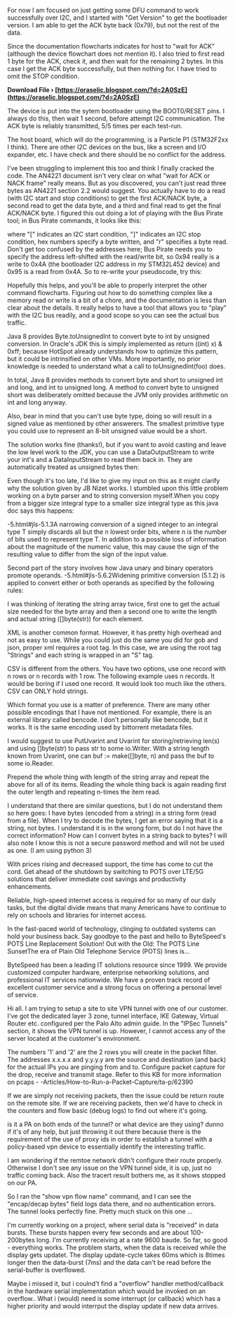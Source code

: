 
 
For now I am focused on just getting some DFU command to work successfully over I2C, and I started with "Get Version" to get the bootloader version. I am able to get the ACK byte back (0x79), but not the rest of the data.
 
Since the documentation flowcharts indicates for host to "wait for ACK" (although the device flowchart does not mention it). I also tried to first read 1 byte for the ACK, check it, and then wait for the remaining 2 bytes. In this case I get the ACK byte successfully, but then nothing for. I have tried to omit the STOP condition.
 
**Download File › [https://oraselic.blogspot.com/?d=2A0SzE](https://oraselic.blogspot.com/?d=2A0SzE)**


 
The device is put into the sytem bootloader using the BOOT0/RESET pins. I always do this, then wait 1 second, before attempt I2C communication. The ACK byte is reliably transmitted, 5/5 times per each test-run.
 
The host board, which will do the programming, is a Particle P1 (STM32F2xx I think). There are other I2C devices on the bus, like a screen and I/O expander, etc. I have check and there should be no conflict for the address.
 
I've been struggling to implement this too and think I finally cracked the code. The AN4221 document isn't very clear on what "wait for ACK or NACK frame" really means. But as you discovered, you can't just read three bytes as AN4221 section 2.2 would suggest. You actually have to do a read (with I2C start and stop conditions) to get the first ACK/NACK byte, a second read to get the data byte, and a third and final read to get the final ACK/NACK byte. I figured this out doing a lot of playing with the Bus Pirate tool; in Bus Pirate commands, it looks like this:
 
where "[" indicates an I2C start condition, "]" indicates an I2C stop condition, hex numbers specify a byte written, and "r" specifies a byte read. Don't get too confused by the addresses here; Bus Pirate needs you to specify the address left-shifted with the read/write bit, so 0x94 really is a write to 0x4A (the bootloader I2C address in my STM32L452 device) and 0x95 is a read from 0x4A. So to re-write your pseudocode, try this:
 
Hopefully this helps, and you'll be able to properly interpret the other command flowcharts. Figuring out how to do something complex like a memory read or write is a bit of a chore, and the documentation is less than clear about the details. It really helps to have a tool that allows you to "play" with the I2C bus readily, and a good scope so you can see the actual bus traffic.
 
Java 8 provides Byte.toUnsignedInt to convert byte to int by unsigned conversion. In Oracle's JDK this is simply implemented as return ((int) x) & 0xff; because HotSpot already understands how to optimize this pattern, but it could be intrinsified on other VMs. More importantly, no prior knowledge is needed to understand what a call to toUnsignedInt(foo) does.
 
In total, Java 8 provides methods to convert byte and short to unsigned int and long, and int to unsigned long. A method to convert byte to unsigned short was deliberately omitted because the JVM only provides arithmetic on int and long anyway.

Also, bear in mind that you can't use byte type, doing so will result in a signed value as mentioned by other answerers. The smallest primitive type you could use to represent an 8-bit unsigned value would be a short.
 
The solution works fine (thanks!), but if you want to avoid casting and leave the low level work to the JDK, you can use a DataOutputStream to write your int's and a DataInputStream to read them back in. They are automatically treated as unsigned bytes then:
 
Even though it's too late, I'd like to give my input on this as it might clarify why the solution given by JB Nizet works. I stumbled upon this little problem working on a byte parser and to string conversion myself.When you copy from a bigger size integral type to a smaller size integral type as this java doc says this happens:
 
-5.html#jls-5.1.3A narrowing conversion of a signed integer to an integral type T simply discards all but the n lowest order bits, where n is the number of bits used to represent type T. In addition to a possible loss of information about the magnitude of the numeric value, this may cause the sign of the resulting value to differ from the sign of the input value.
 
Second part of the story involves how Java unary and binary operators promote operands. -5.html#jls-5.6.2Widening primitive conversion (5.1.2) is applied to convert either or both operands as specified by the following rules:
 
I was thinking of iterating the string array twice, first one to get the actual size needed for the byte array and then a second one to write the length and actual string ([]byte(str)) for each element.
 
XML is another common format. However, it has pretty high overhead and not as easy to use. While you could just do the same you did for gob and json, proper xml requires a root tag. In this case, we are using the root tag "Strings" and each string is wrapped in an "S" tag.
 
CSV is different from the others. You have two options, use one record with n rows or n records with 1 row. The following example uses n records. It would be boring if I used one record. It would look too much like the others. CSV can ONLY hold strings.
 
Which format you use is a matter of preference. There are many other possible encodings that I have not mentioned. For example, there is an external library called bencode. I don't personally like bencode, but it works. It is the same encoding used by bittorrent metadata files.
 
I would suggest to use PutUvarint and Uvarint for storing/retrieving len(s) and using []byte(str) to pass str to some io.Writer. With a string length known from Uvarint, one can buf := make([]byte, n) and pass the buf to some io.Reader.
 
Prepend the whole thing with length of the string array and repeat the above for all of its items. Reading the whole thing back is again reading first the outer length and repeating n-times the item read.
 
I understand that there are similar questions, but I do not understand them so here goes: I have bytes (encoded from a string) in a string form (read from a file). When I try to decode the bytes, I get an error saying that it is a string, not bytes. I understand it is in the wrong form, but do I not have the correct information? How can I convert bytes in a string back to bytes? I will also note I know this is not a secure password method and will not be used as one. (I am using python 3)
 
With prices rising and decreased support, the time has come to cut the cord. Get ahead of the shutdown by switching to POTS over LTE/5G solutions that deliver immediate cost savings and productivity enhancements.
 
Reliable, high-speed internet access is required for so many of our daily tasks, but the digital divide means that many Americans have to continue to rely on schools and libraries for internet access.
 
In the fast-paced world of technology, clinging to outdated systems can hold your business back. Say goodbye to the past and hello to ByteSpeed's POTS Line Replacement Solution! Out with the Old: The POTS Line SunsetThe era of Plain Old Telephone Service (POTS) lines is...
 
ByteSpeed has been a leading IT solutions resource since 1999. We provide customized computer hardware, enterprise networking solutions, and professional IT services nationwide. We have a proven track record of excellent customer service and a strong focus on offering a personal level of service.
 
Hi all. I am trying to setup a site to site VPN tunnel with one of our customer. I've got the dedicated layer 3 zone, tunnel interface, IKE Gateway, Virtual Router etc. configured per the Palo Alto admin guide. In the "IPSec Tunnels" section, it shows the VPN tunnel is up. However, I cannot access any of the server located at the customer's environment.
 
The numbers '1' and '2' are the 2 rows you will create in the packet filter. The addresses x.x.x.x and y.y.y.y are the source and destination (and back) for the actual IPs you are pinging from and to. Configure packet capture for the drop, receive and transmit stage. Refer to this KB for more information on pcaps - -Articles/How-to-Run-a-Packet-Capture/ta-p/62390
 
If we are simply not receiving packets, then the issue could be return route on the remote site. If we are receiving packets, then we'd have to check in the counters and flow basic (debug logs) to find out where it's going.
 
is it a PA on both ends of the tunnel? or what device are they using? dunno if it's of any help, but just throwing it out there because there is the requirement of the use of proxy ids in order to establish a tunnel with a policy-based vpn device to essentially identify the interesting traffic.
 
I am wondering if the remtoe network didn't configure their route properly. Otherwise I don't see any issue on the VPN tunnel side, it is up, just no traffic coming back. Also the tracert result bothers me, as it shows stopped on our PA.
 
So I ran the "show vpn flow name" command, and I can see the "encap/decap bytes" field logs data there, and no authentication errors. The tunnel looks perfectly fine. Pretty much stuck on this one ...
 
I'm currently working on a project, where serial data is "received" in data bursts. These bursts happen every few seconds and are about 100-200bytes long. I'm currently receiving at a rate 9600 baude. So far, so good - everything works. The problem starts, when the data is received while the display gets updatet. The display update-cycle takes 60ms which is 8times longer then the data-burst (7ms) and the data can't be read before the serial-buffer is overflowed.
 
Maybe i missed it, but i coulnd't find a "overflow" handler method/callback in the hardware serial implementation which would be invoked on an overflow.. What i (would) need is some interrupt (or callback) which has a higher priority and would interrput the display update if new data arrives.
